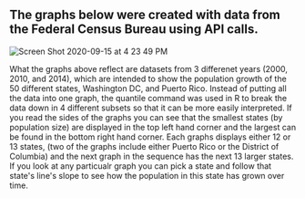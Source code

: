 ## The graphs below were created with data from the Federal Census Bureau using API calls. 

![Screen Shot 2020-09-15 at 4 23 49 PM](https://user-images.githubusercontent.com/60228369/93260866-f6aa2e00-f76f-11ea-9a0b-55236b01ab0d.png)

What the graphs above reflect are datasets from 3 differenet years (2000, 2010, and 2014), which are intended to show the population growth of the 50 different states, Washington DC, and Puerto Rico. Instead of putting all the data into one graph, the quantile command was used in R to break the data down in 4 different subsets so that it can be more easily interpreted. If you read the sides of the graphs you can see that the smallest states (by population size) are displayed in the top left hand corner and the largest can be found in the bottom right hand corner. Each graphs displays either 12 or 13 states, (two of the graphs include either Puerto Rico or the District of Columbia) and the next graph in the sequence has the next 13 larger states. If you look at any particualr graph you can pick a state and follow that state's line's slope to see how the population in this state has grown over time. 
